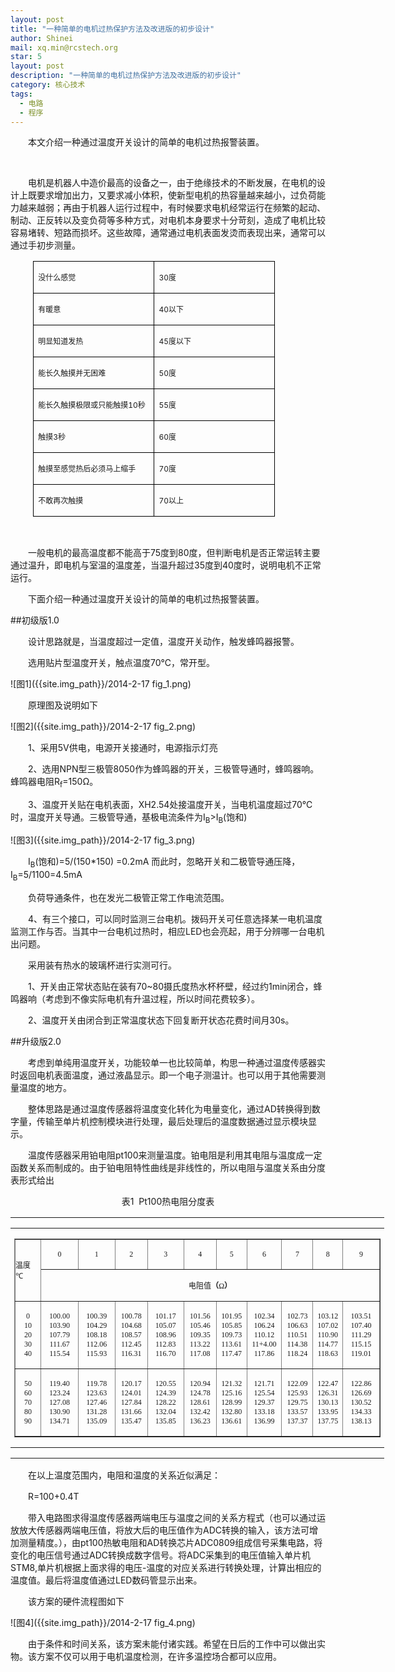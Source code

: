 ```yaml
---
layout: post
title: "一种简单的电机过热保护方法及改进版的初步设计"
author: Shinei
mail: xq.min@rcstech.org
star: 5
layout: post
description: "一种简单的电机过热保护方法及改进版的初步设计"
category: 核心技术
tags: 
  - 电路
  - 程序
---
```


　　本文介绍一种通过温度开关设计的简单的电机过热报警装置。

<!--more-->
<br>

　　电机是机器人中造价最高的设备之一，由于绝缘技术的不断发展，在电机的设计上既要求增加出力，又要求减小体积，使新型电机的热容量越来越小，过负荷能力越来越弱；再由于机器人运行过程中，有时候要求电机经常运行在频繁的起动、制动、正反转以及变负荷等多种方式，对电机本身要求十分苛刻，造成了电机比较容易堵转、短路而损坏。这些故障，通常通过电机表面发烫而表现出来，通常可以通过手初步测量。

<table class=MsoTableGrid border=1 cellspacing=0 cellpadding=0
 style='margin-left:27.0pt;border-collapse:collapse;border:none'>
 <tr>
  <td width=178 valign=top style='width:133.4pt;border:solid windowtext 1.0pt;
  padding:0cm 5.4pt 0cm 5.4pt'>
  <p class=MsoNormal><span style='font-size:9.0pt;font-family:宋体'>没什么感觉</span></p>
  </td>
  <td width=178 valign=top style='width:133.3pt;border:solid windowtext 1.0pt;
  border-left:none;padding:0cm 5.4pt 0cm 5.4pt'>
  <p class=MsoNormal><span lang=EN-US style='font-size:9.0pt'>30</span><span
  style='font-size:9.0pt;font-family:宋体'>度</span></p>
  </td>
 </tr>
 <tr>
  <td width=178 valign=top style='width:133.4pt;border:solid windowtext 1.0pt;
  border-top:none;padding:0cm 5.4pt 0cm 5.4pt'>
  <p class=MsoNormal><span style='font-size:9.0pt;font-family:宋体'>有暖意</span></p>
  </td>
  <td width=178 valign=top style='width:133.3pt;border-top:none;border-left:
  none;border-bottom:solid windowtext 1.0pt;border-right:solid windowtext 1.0pt;
  padding:0cm 5.4pt 0cm 5.4pt'>
  <p class=MsoNormal><span lang=EN-US style='font-size:9.0pt'>40</span><span
  style='font-size:9.0pt;font-family:宋体'>以下</span></p>
  </td>
 </tr>
 <tr>
  <td width=178 valign=top style='width:133.4pt;border:solid windowtext 1.0pt;
  border-top:none;padding:0cm 5.4pt 0cm 5.4pt'>
  <p class=MsoNormal><span style='font-size:9.0pt;font-family:宋体'>明显知道发热</span></p>
  </td>
  <td width=178 valign=top style='width:133.3pt;border-top:none;border-left:
  none;border-bottom:solid windowtext 1.0pt;border-right:solid windowtext 1.0pt;
  padding:0cm 5.4pt 0cm 5.4pt'>
  <p class=MsoNormal><span lang=EN-US style='font-size:9.0pt'>45</span><span
  style='font-size:9.0pt;font-family:宋体'>度以下</span></p>
  </td>
 </tr>
 <tr>
  <td width=178 valign=top style='width:133.4pt;border:solid windowtext 1.0pt;
  border-top:none;padding:0cm 5.4pt 0cm 5.4pt'>
  <p class=MsoNormal><span style='font-size:9.0pt;font-family:宋体'>能长久触摸并无困难</span></p>
  </td>
  <td width=178 valign=top style='width:133.3pt;border-top:none;border-left:
  none;border-bottom:solid windowtext 1.0pt;border-right:solid windowtext 1.0pt;
  padding:0cm 5.4pt 0cm 5.4pt'>
  <p class=MsoNormal><span lang=EN-US style='font-size:9.0pt'>50</span><span
  style='font-size:9.0pt;font-family:宋体'>度</span></p>
  </td>
 </tr>
 <tr>
  <td width=178 valign=top style='width:133.4pt;border:solid windowtext 1.0pt;
  border-top:none;padding:0cm 5.4pt 0cm 5.4pt'>
  <p class=MsoNormal><span style='font-size:9.0pt;font-family:宋体'>能长久触摸极限或只能触摸</span><span
  lang=EN-US style='font-size:9.0pt'>10</span><span style='font-size:9.0pt;
  font-family:宋体'>秒</span><span lang=EN-US style='font-size:9.0pt'>&nbsp;</span></p>
  </td>
  <td width=178 valign=top style='width:133.3pt;border-top:none;border-left:
  none;border-bottom:solid windowtext 1.0pt;border-right:solid windowtext 1.0pt;
  padding:0cm 5.4pt 0cm 5.4pt'>
  <p class=MsoNormal><span lang=EN-US style='font-size:9.0pt'>55</span><span
  style='font-size:9.0pt;font-family:宋体'>度</span></p>
  </td>
 </tr>
 <tr>
  <td width=178 valign=top style='width:133.4pt;border:solid windowtext 1.0pt;
  border-top:none;padding:0cm 5.4pt 0cm 5.4pt'>
  <p class=MsoNormal><span style='font-size:9.0pt;font-family:宋体'>触摸</span><span
  lang=EN-US style='font-size:9.0pt'>3</span><span style='font-size:9.0pt;
  font-family:宋体'>秒</span></p>
  </td>
  <td width=178 valign=top style='width:133.3pt;border-top:none;border-left:
  none;border-bottom:solid windowtext 1.0pt;border-right:solid windowtext 1.0pt;
  padding:0cm 5.4pt 0cm 5.4pt'>
  <p class=MsoNormal><span lang=EN-US style='font-size:9.0pt'>60</span><span
  style='font-size:9.0pt;font-family:宋体'>度</span></p>
  </td>
 </tr>
 <tr>
  <td width=178 valign=top style='width:133.4pt;border:solid windowtext 1.0pt;
  border-top:none;padding:0cm 5.4pt 0cm 5.4pt'>
  <p class=MsoNormal><span style='font-size:9.0pt;font-family:宋体'>触摸至感觉热后必须马上缩手</span></p>
  </td>
  <td width=178 valign=top style='width:133.3pt;border-top:none;border-left:
  none;border-bottom:solid windowtext 1.0pt;border-right:solid windowtext 1.0pt;
  padding:0cm 5.4pt 0cm 5.4pt'>
  <p class=MsoNormal><span lang=EN-US style='font-size:9.0pt'>70</span><span
  style='font-size:9.0pt;font-family:宋体'>度</span><span lang=EN-US
  style='font-size:9.0pt'>&nbsp;</span></p>
  </td>
 </tr>
 <tr>
  <td width=178 valign=top style='width:133.4pt;border:solid windowtext 1.0pt;
  border-top:none;padding:0cm 5.4pt 0cm 5.4pt'>
  <p class=MsoNormal><span style='font-size:9.0pt;font-family:宋体'>不敢再次触摸</span></p>
  </td>
  <td width=178 valign=top style='width:133.3pt;border-top:none;border-left:
  none;border-bottom:solid windowtext 1.0pt;border-right:solid windowtext 1.0pt;
  padding:0cm 5.4pt 0cm 5.4pt'>
  <p class=MsoNormal><span lang=EN-US style='font-size:9.0pt'>70</span><span
  style='font-size:9.0pt;font-family:宋体'>以上</span></p>
  </td>
 </tr>
</table>

<br>

　　一般电机的最高温度都不能高于75度到80度，但判断电机是否正常运转主要通过温升，即电机与室温的温度差，当温升超过35度到40度时，说明电机不正常运行。

　　下面介绍一种通过温度开关设计的简单的电机过热报警装置。

##初级版1.0

　　设计思路就是，当温度超过一定值，温度开关动作，触发蜂鸣器报警。

　　选用贴片型温度开关，触点温度70℃，常开型。

![图1]({{site.img_path}}/2014-2-17 fig_1.png)
<br>

　　原理图及说明如下

![图2]({{site.img_path}}/2014-2-17 fig_2.png)
<br>

　　1、采用5V供电，电源开关接通时，电源指示灯亮

　　2、选用NPN型三极管8050作为蜂鸣器的开关，三极管导通时，蜂鸣器响。蜂鸣器电阻R<sub>f</sub>=150Ω。

　　3、温度开关贴在电机表面，XH2.54处接温度开关，当电机温度超过70℃时，温度开关导通。三极管导通，基极电流条件为I<sub>B</sub>>I<sub>B</sub>(饱和)

![图3]({{site.img_path}}/2014-2-17 fig_3.png)
<br>

　　I<sub>B</sub>(饱和)=5/(150*150) =0.2mA 而此时，忽略开关和二极管导通压降，I<sub>B</sub>=5/1100=4.5mA

　　负荷导通条件，也在发光二极管正常工作电流范围。

　　4、有三个接口，可以同时监测三台电机。拨码开关可任意选择某一电机温度监测工作与否。当其中一台电机过热时，相应LED也会亮起，用于分辨哪一台电机出问题。

　　采用装有热水的玻璃杯进行实测可行。

　　1、开关由正常状态贴在装有70~80摄氏度热水杯杯壁，经过约1min闭合，蜂鸣器响（考虑到不像实际电机有升温过程，所以时间花费较多）。

　　2、温度开关由闭合到正常温度状态下回复断开状态花费时间月30s。

##升级版2.0

　　考虑到单纯用温度开关，功能较单一也比较简单，构思一种通过温度传感器实时返回电机表面温度，通过液晶显示。即一个电子测温计。也可以用于其他需要测量温度的地方。

　　整体思路是通过温度传感器将温度变化转化为电量变化，通过AD转换得到数字量，传输至单片机控制模块进行处理，最后处理后的温度数据通过显示模块显示。

　　温度传感器采用铂电阻pt100来测量温度。铂电阻是利用其电阻与温度成一定函数关系而制成的。由于铂电阻特性曲线是非线性的，所以电阻与温度关系由分度表形式给出

<p class=MsoNormal align=center style='text-align:center'><span
style='font-family:宋体'>表</span><span lang=EN-US>1&nbsp; Pt100</span><span
style='font-family:宋体'>热电阻分度表</span></p>

<div align=center>

<table class=MsoNormalTable border=0 cellspacing=0 cellpadding=0 width=598
 style='width:448.5pt'>
 <tr>
  <td width=598 style='width:448.5pt;padding:0cm 0cm 0cm 0cm'>
  <div align=center>
  <table class=MsoNormalTable border=0 cellspacing=0 cellpadding=0 width="100%"
   style='width:100.0%'>
   <tr>
    <td width="100%" style='width:100.0%;padding:0cm 0cm 0cm 0cm'>
    <div align=center>
    <table class=MsoNormalTable border=1 cellspacing=0 cellpadding=0 width="98%"
     style='width:98.0%'>
     <tr>
      <td width=42 rowspan=2 valign=top style='width:31.35pt;padding:0cm 0cm 0cm 0cm'>
      <p class=MsoNormal align=left style='text-align:left'><span lang=EN-US
      style='font-size:9.0pt;font-family:宋体'><br>
      </span><span style='font-size:9.0pt;font-family:宋体'>温度<span lang=EN-US> <br>
      </span>℃</span></p>
      </td>
      <td width=60 valign=top style='width:45.25pt;padding:0cm 0cm 0cm 0cm'>
      <p class=MsoNormal align=center style='text-align:center'><span
      lang=EN-US style='font-size:9.0pt;font-family:宋体'>0</span></p>
      </td>
      <td width=59 valign=top style='width:44.4pt;padding:0cm 0cm 0cm 0cm'>
      <p class=MsoNormal align=center style='text-align:center'><span
      lang=EN-US style='font-size:9.0pt;font-family:宋体'>1</span></p>
      </td>
      <td width=52 valign=top style='width:39.15pt;padding:0cm 0cm 0cm 0cm'>
      <p class=MsoNormal align=center style='text-align:center'><span
      lang=EN-US style='font-size:9.0pt;font-family:宋体'>2</span></p>
      </td>
      <td width=58 valign=top style='width:43.55pt;padding:0cm 0cm 0cm 0cm'>
      <p class=MsoNormal align=center style='text-align:center'><span
      lang=EN-US style='font-size:9.0pt;font-family:宋体'>3</span></p>
      </td>
      <td width=52 valign=top style='width:39.15pt;padding:0cm 0cm 0cm 0cm'>
      <p class=MsoNormal align=center style='text-align:center'><span
      lang=EN-US style='font-size:9.0pt;font-family:宋体'>4</span></p>
      </td>
      <td width=49 valign=top style='width:36.55pt;padding:0cm 0cm 0cm 0cm'>
      <p class=MsoNormal align=center style='text-align:center'><span
      lang=EN-US style='font-size:9.0pt;font-family:宋体'>5</span></p>
      </td>
      <td width=56 valign=top style='width:41.8pt;padding:0cm 0cm 0cm 0cm'>
      <p class=MsoNormal align=center style='text-align:center'><span
      lang=EN-US style='font-size:9.0pt;font-family:宋体'>6</span></p>
      </td>
      <td width=50 valign=top style='width:37.45pt;padding:0cm 0cm 0cm 0cm'>
      <p class=MsoNormal align=center style='text-align:center'><span
      lang=EN-US style='font-size:9.0pt;font-family:宋体'>7</span></p>
      </td>
      <td width=48 valign=top style='width:35.7pt;padding:0cm 0cm 0cm 0cm'>
      <p class=MsoNormal align=center style='text-align:center'><span
      lang=EN-US style='font-size:9.0pt;font-family:宋体'>8</span></p>
      </td>
      <td width=59 valign=top style='width:44.4pt;padding:0cm 0cm 0cm 0cm'>
      <p class=MsoNormal align=center style='text-align:center'><span
      lang=EN-US style='font-size:9.0pt;font-family:宋体'>9</span></p>
      </td>
     </tr>
     <tr>
      <td width=543 colspan=10 valign=top style='width:407.4pt;padding:0cm 0cm 0cm 0cm'>
      <p class=MsoNormal align=center style='text-align:center'><span
      style='font-size:9.0pt;font-family:宋体'>电阻值</span><b><span
      style='font-size:9.0pt;font-family:宋体'>（</span></b><span
      style='font-size:9.0pt;font-family:宋体'>Ω</span><b><span style='font-size:
      9.0pt;font-family:宋体'>）</span></b></p>
      </td>
     </tr>
     <tr>
      <td width=42 valign=top style='width:31.35pt;padding:0cm 0cm 0cm 0cm'>
      <p class=MsoNormal align=center style='text-align:center'><span
      lang=EN-US style='font-size:9.0pt;font-family:宋体'>0<br>
      10<br>
      20<br>
      30<br>
      40</span></p>
      </td>
      <td width=60 valign=top style='width:45.25pt;padding:0cm 0cm 0cm 0cm'>
      <p class=MsoNormal align=center style='text-align:center'><span
      lang=EN-US style='font-size:9.0pt;font-family:宋体'>100.00<br>
      103.90<br>
      107.79<br>
      111.67<br>
      115.54</span></p>
      </td>
      <td width=59 valign=top style='width:44.4pt;padding:0cm 0cm 0cm 0cm'>
      <p class=MsoNormal align=center style='text-align:center'><span
      lang=EN-US style='font-size:9.0pt;font-family:宋体'>100.39<br>
      104.29<br>
      108.18<br>
      112.06<br>
      115.93</span></p>
      </td>
      <td width=52 valign=top style='width:39.15pt;padding:0cm 0cm 0cm 0cm'>
      <p class=MsoNormal align=center style='text-align:center'><span
      lang=EN-US style='font-size:9.0pt;font-family:宋体'>100.78<br>
      104.68<br>
      108.57<br>
      112.45<br>
      116.31</span></p>
      </td>
      <td width=58 valign=top style='width:43.55pt;padding:0cm 0cm 0cm 0cm'>
      <p class=MsoNormal align=center style='text-align:center'><span
      lang=EN-US style='font-size:9.0pt;font-family:宋体'>101.17<br>
      105.07<br>
      108.96<br>
      112.83<br>
      116.70</span></p>
      </td>
      <td width=52 valign=top style='width:39.15pt;padding:0cm 0cm 0cm 0cm'>
      <p class=MsoNormal align=center style='text-align:center'><span
      lang=EN-US style='font-size:9.0pt;font-family:宋体'>101.56<br>
      105.46<br>
      109.35<br>
      113.22<br>
      117.08</span></p>
      </td>
      <td width=49 valign=top style='width:36.55pt;padding:0cm 0cm 0cm 0cm'>
      <p class=MsoNormal align=center style='text-align:center'><span
      lang=EN-US style='font-size:9.0pt;font-family:宋体'>101.95<br>
      105.85<br>
      109.73<br>
      113.61<br>
      117.47</span></p>
      </td>
      <td width=56 valign=top style='width:41.8pt;padding:0cm 0cm 0cm 0cm'>
      <p class=MsoNormal align=center style='text-align:center'><span
      lang=EN-US style='font-size:9.0pt;font-family:宋体'>102.34<br>
      106.24<br>
      110.12<br>
      11+4.00<br>
      117.86</span></p>
      </td>
      <td width=50 valign=top style='width:37.45pt;padding:0cm 0cm 0cm 0cm'>
      <p class=MsoNormal align=center style='text-align:center'><span
      lang=EN-US style='font-size:9.0pt;font-family:宋体'>102.73<br>
      106.63<br>
      110.51<br>
      114.38<br>
      118.24</span></p>
      </td>
      <td width=48 valign=top style='width:35.7pt;padding:0cm 0cm 0cm 0cm'>
      <p class=MsoNormal align=center style='text-align:center'><span
      lang=EN-US style='font-size:9.0pt;font-family:宋体'>103.12<br>
      107.02<br>
      110.90<br>
      114.77<br>
      118.63</span></p>
      </td>
      <td width=59 valign=top style='width:44.4pt;padding:0cm 0cm 0cm 0cm'>
      <p class=MsoNormal align=center style='text-align:center'><span
      lang=EN-US style='font-size:9.0pt;font-family:宋体'>103.51<br>
      107.40<br>
      111.29<br>
      115.15<br>
      119.01</span></p>
      </td>
     </tr>
     <tr>
      <td width=42 valign=top style='width:31.35pt;padding:0cm 0cm 0cm 0cm'>
      <p class=MsoNormal align=center style='text-align:center'><span
      lang=EN-US style='font-size:9.0pt;font-family:宋体'>50<br>
      60<br>
      70<br>
      80<br>
      90</span></p>
      </td>
      <td width=60 valign=top style='width:45.25pt;padding:0cm 0cm 0cm 0cm'>
      <p class=MsoNormal align=center style='text-align:center'><span
      lang=EN-US style='font-size:9.0pt;font-family:宋体'>119.40<br>
      123.24<br>
      127.08<br>
      130.90<br>
      134.71</span></p>
      </td>
      <td width=59 valign=top style='width:44.4pt;padding:0cm 0cm 0cm 0cm'>
      <p class=MsoNormal align=center style='text-align:center'><span
      lang=EN-US style='font-size:9.0pt;font-family:宋体'>119.78<br>
      123.63<br>
      127.46<br>
      131.28<br>
      135.09</span></p>
      </td>
      <td width=52 valign=top style='width:39.15pt;padding:0cm 0cm 0cm 0cm'>
      <p class=MsoNormal align=center style='text-align:center'><span
      lang=EN-US style='font-size:9.0pt;font-family:宋体'>120.17<br>
      124.01<br>
      127.84<br>
      131.66<br>
      135.47</span></p>
      </td>
      <td width=58 valign=top style='width:43.55pt;padding:0cm 0cm 0cm 0cm'>
      <p class=MsoNormal align=center style='text-align:center'><span
      lang=EN-US style='font-size:9.0pt;font-family:宋体'>120.55<br>
      124.39<br>
      128.22<br>
      132.04<br>
      135.85</span></p>
      </td>
      <td width=52 valign=top style='width:39.15pt;padding:0cm 0cm 0cm 0cm'>
      <p class=MsoNormal align=center style='text-align:center'><span
      lang=EN-US style='font-size:9.0pt;font-family:宋体'>120.94<br>
      124.78<br>
      128.61<br>
      132.42<br>
      136.23</span></p>
      </td>
      <td width=49 valign=top style='width:36.55pt;padding:0cm 0cm 0cm 0cm'>
      <p class=MsoNormal align=center style='text-align:center'><span
      lang=EN-US style='font-size:9.0pt;font-family:宋体'>121.32<br>
      125.16<br>
      128.99<br>
      132.80<br>
      136.61</span></p>
      </td>
      <td width=56 valign=top style='width:41.8pt;padding:0cm 0cm 0cm 0cm'>
      <p class=MsoNormal align=center style='text-align:center'><span
      lang=EN-US style='font-size:9.0pt;font-family:宋体'>121.71<br>
      125.54<br>
      129.37<br>
      133.18<br>
      136.99</span></p>
      </td>
      <td width=50 valign=top style='width:37.45pt;padding:0cm 0cm 0cm 0cm'>
      <p class=MsoNormal align=center style='text-align:center'><span
      lang=EN-US style='font-size:9.0pt;font-family:宋体'>122.09<br>
      125.93<br>
      129.75<br>
      133.57<br>
      137.37</span></p>
      </td>
      <td width=48 valign=top style='width:35.7pt;padding:0cm 0cm 0cm 0cm'>
      <p class=MsoNormal align=center style='text-align:center'><span
      lang=EN-US style='font-size:9.0pt;font-family:宋体'>122.47<br>
      126.31<br>
      130.13<br>
      133.95<br>
      137.75</span></p>
      </td>
      <td width=59 valign=top style='width:44.4pt;padding:0cm 0cm 0cm 0cm'>
      <p class=MsoNormal align=center style='text-align:center'><span
      lang=EN-US style='font-size:9.0pt;font-family:宋体'>122.86<br>
      126.69<br>
      130.52<br>
      134.33<br>
      138.13</span></p>
      </td>
     </tr>
    </table>
    </div>
    <p class=MsoNormal align=center style='text-align:center'></p>
    </td>
   </tr>
  </table>
  </div>
  <p class=MsoNormal align=center style='text-align:center'></p>
  </td>
 </tr>
</table>

</div>

　　在以上温度范围内，电阻和温度的关系近似满足：

　　R=100+0.4T

　　带入电路图求得温度传感器两端电压与温度之间的关系方程式（也可以通过运放放大传感器两端电压值，将放大后的电压值作为ADC转换的输入，该方法可增加测量精度。），由pt100热敏电阻和AD转换芯片ADC0809组成信号采集电路，将变化的电压信号通过ADC转换成数字信号。将ADC采集到的电压值输入单片机STM8,单片机根据上面求得的电压-温度的对应关系进行转换处理，计算出相应的温度值。最后将温度值通过LED数码管显示出来。

　　该方案的硬件流程图如下

![图4]({{site.img_path}}/2014-2-17 fig_4.png)
<br>

　　由于条件和时间关系，该方案未能付诸实践。希望在日后的工作中可以做出实物。该方案不仅可以用于电机温度检测，在许多温控场合都可以应用。
